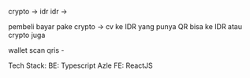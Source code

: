 crypto -> idr
idr -> 

pembeli bayar pake crypto -> cv ke IDR
yang punya QR bisa ke IDR atau crypto juga

wallet scan qris -

Tech Stack:
BE: Typescript Azle
FE: ReactJS
